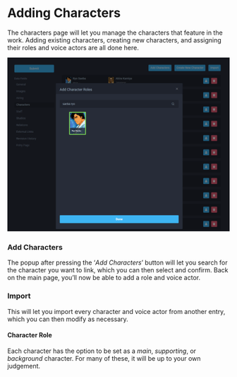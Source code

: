 # Adding Characters

The characters page will let you manage the characters that feature in the work. Adding existing characters, creating new characters, and assigning their roles and voice actors are all done here.

![Character addition panel for the &apos;City Hunter&apos; anime](../../.gitbook/assets/character_search.png)

### Add Characters

The popup after pressing the ‘_Add Characters_’ button will let you search for the character you want to link, which you can then select and confirm. Back on the main page, you’ll now be able to add a role and voice actor.

### Import

This will let you import every character and voice actor from another entry, which you can then modify as necessary.

#### Character Role

Each character has the option to be set as a _main_, _supporting_, or _background_ character. For many of these, it will be up to your own judgement.  


